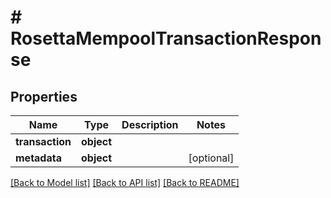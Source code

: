 # # RosettaMempoolTransactionResponse

## Properties

Name | Type | Description | Notes
------------ | ------------- | ------------- | -------------
**transaction** | **object** |  |
**metadata** | **object** |  | [optional]

[[Back to Model list]](../../README.md#models) [[Back to API list]](../../README.md#endpoints) [[Back to README]](../../README.md)
